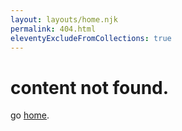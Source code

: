 ```yaml
---
layout: layouts/home.njk
permalink: 404.html
eleventyExcludeFromCollections: true
---
```


# content not found.

go <a href="{{ '/' | url }}">home</a>.
